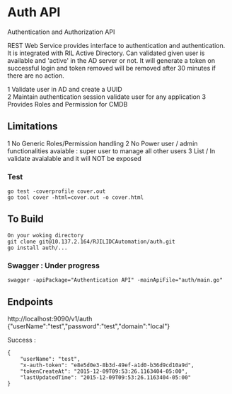 
# Auth API

Authentication and Authorization API 

REST Web Service provides interface to authentication and authentication. It is integrated with RIL Active Directory. Can validated given user is available and 'active' in the AD server or not. It will generate a token on successful login and token removed will be removed after 30 minutes  if there are no action.

 1 Validate user in AD and create a UUID  
 2 Maintain authentication session validate user for any application
 3 Provides Roles and Permission for CMDB

## Limitations
 1 No Generic Roles/Permission handling
 2 No Power user / admin functionalities avaiable :  super user to manage all other users
 3 List / In validate avaialable and it will NOT be exposed 

### Test
```
go test -coverprofile cover.out 
go tool cover -html=cover.out -o cover.html
```

## To Build
```
On your woking directory 
git clone git@10.137.2.164/RJILIDCAutomation/auth.git
go install auth/...
```

### Swagger : Under progress 
```
swagger -apiPackage="Authentication API" -mainApiFile="auth/main.go"
```

## Endpoints


http://localhost:9090/v1/auth
{"userName":"test","password":"test","domain":"local"}

Success :


    {
        "userName": "test",
        "x-auth-token": "e8e5d0e3-8b3d-49ef-a1d0-b36d9cd10a9d",
        "tokenCreateAt": "2015-12-09T09:53:26.1163404-05:00",
        "lastUpdatedTime": "2015-12-09T09:53:26.1163404-05:00"
    }

